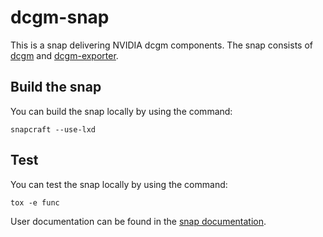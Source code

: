 # dcgm-snap

This is a snap delivering NVIDIA dcgm components.
The snap consists of [dcgm](https://developer.nvidia.com/dcgm) and [dcgm-exporter](https://github.com/NVIDIA/dcgm-exporter).

## Build the snap

You can build the snap locally by using the command:

```shell
snapcraft --use-lxd
```

## Test

You can test the snap locally by using the command:

```shell
tox -e func
```

User documentation can be found in the [snap documentation](https://snapcraft.io/dcgm).
